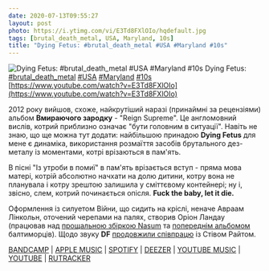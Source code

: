 ```yaml
---
date: 2020-07-13T09:55:27
layout: post
photo: https://i.ytimg.com/vi/E3Td8FXlOIo/hqdefault.jpg
tags: [brutal_death_metal, USA, Maryland, 10s]
title: "Dying Fetus: #brutal_death_metal #USA #Maryland #10s"
---
```

![Dying Fetus: #brutal_death_metal #USA #Maryland #10s](https://i.ytimg.com/vi/E3Td8FXlOIo/hqdefault.jpg)
Dying Fetus: [#brutal_death_metal](/tags/#brutal_death_metal) [#USA](/tags/#USA) [#Maryland](/tags/#Maryland) [#10s](/tags/#10s) [https://www.youtube.com/watch?v=E3Td8FXlOIo](https://www.youtube.com/watch?v=E3Td8FXlOIo)

2012 року вийшов, схоже, найкрутіший наразі (принаймні за рецензіями) альбом **Вмираючого зародку** - &quot;Reign Supreme&quot;. Це англомовний вислів, котрий приблизно означає &quot;бути головним в ситуації&quot;. Навіть не знаю, що ще можна тут додати: найбільшою принадою **Dying Fetus** для мене є динаміка, використання розмаїття засобів брутального дез-металу із моментами, котрі врізаються в пам&#39;ять.

В пісні &quot;Із утроби в помиї&quot; в пам&#39;ять врізається вступ - пряма мова матері, котрій абсолютно начхати на долю дитини, котру вона не планувала і котру зрештою залишила у сміттєвому контейнері; ну і, звісно, слем, котрий починається опісля. __Fuck the baby, let it die.__

Оформлення із силуетом Війни, що сидить на кріслі, неначе Авраам Лінкольн, оточений черепами на палях, створив Оріон Ландау (працював над [прощальною збіркою Nasum](/2019-12-31-nasum--grindcore-sweden-90s) та [попереднім альбомом](/2020-06-15-dying-fetus--death-metal-brutal-death-metal-usa) балтиморців). Щодо звуку **DF** [продовжили співпрацю](/2020-06-15-dying-fetus--death-metal-brutal-death-metal-usa) із Стівом Райтом.

[BANDCAMP](https://dyingfetus.bandcamp.com/album/reign-supreme-deluxe-edition) \| [APPLE MUSIC](https://music.apple.com/us/album/reign-supreme/523191150) \| [SPOTIFY](https://open.spotify.com/album/6SGhbpz7boAiDk9CotSDSD) \| [DEEZER](https://www.deezer.com/album/3253221?utm_source=deezer&amp;utm_content=album-3253221&amp;utm_term=1601611822_1594622980&amp;utm_medium=web) \| [YOUTUBE MUSIC](https://music.youtube.com/playlist?list=OLAK5uy_lXQTyCtTLnsF8AvvOheOyhEzCXB3xZAfw) \| [YOUTUBE](https://www.youtube.com/playlist?list=OLAK5uy_n-JWM4H1ojnu3KozEXVjFuo4sCr7fWt7A) \| [RUTRACKER](https://rutracker.org/forum/viewtopic.php?t=4715711)